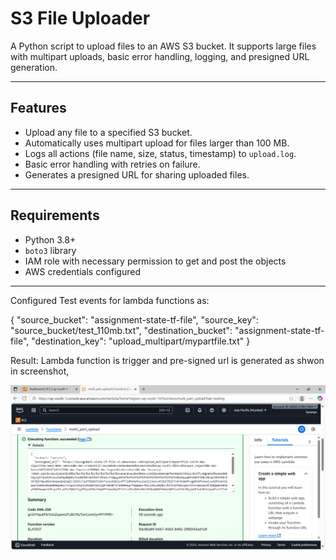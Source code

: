 # S3 File Uploader

A Python script to upload files to an AWS S3 bucket. It supports large files with multipart uploads, basic error handling, logging, and  presigned URL generation.

---

## Features

- Upload any file to a specified S3 bucket.
- Automatically uses multipart upload for files larger than 100 MB.
- Logs all actions (file name, size, status, timestamp) to `upload.log`.
- Basic error handling with retries on failure.
- Generates a presigned URL for sharing uploaded files.

---

## Requirements

- Python 3.8+
- `boto3` library
- IAM role with necessary permission to get and post the objects
- AWS credentials configured 

---

Configured Test events for lambda functions as:

{
  "source_bucket": "assignment-state-tf-file",
  "source_key": "source_bucket/test_110mb.txt",
  "destination_bucket": "assignment-state-tf-file",
  "destination_key": "upload_multipart/mypartfile.txt"
}

Result:
Lambda function is trigger and pre-signed url is generated as shwon in screenshot,

![alt text](image.png)
